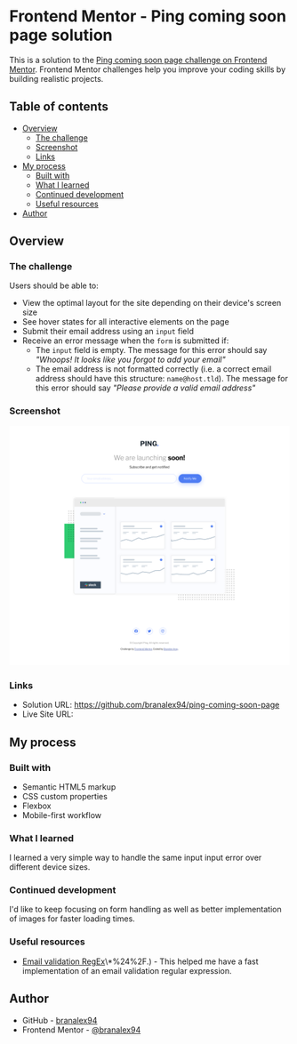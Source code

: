 # Frontend Mentor - Ping coming soon page solution

This is a solution to the [Ping coming soon page challenge on Frontend Mentor](https://www.frontendmentor.io/challenges/ping-single-column-coming-soon-page-5cadd051fec04111f7b848da). Frontend Mentor challenges help you improve your coding skills by building realistic projects.

## Table of contents

- [Overview](#overview)
  - [The challenge](#the-challenge)
  - [Screenshot](#screenshot)
  - [Links](#links)
- [My process](#my-process)
  - [Built with](#built-with)
  - [What I learned](#what-i-learned)
  - [Continued development](#continued-development)
  - [Useful resources](#useful-resources)
- [Author](#author)

## Overview

### The challenge

Users should be able to:

- View the optimal layout for the site depending on their device's screen size
- See hover states for all interactive elements on the page
- Submit their email address using an `input` field
- Receive an error message when the `form` is submitted if:
  - The `input` field is empty. The message for this error should say _"Whoops! It looks like you forgot to add your email"_
  - The email address is not formatted correctly (i.e. a correct email address should have this structure: `name@host.tld`). The message for this error should say _"Please provide a valid email address"_

### Screenshot

![](./ping-coming-soon-finished-challenge.png)

### Links

- Solution URL: https://github.com/branalex94/ping-coming-soon-page
- Live Site URL:

## My process

### Built with

- Semantic HTML5 markup
- CSS custom properties
- Flexbox
- Mobile-first workflow

### What I learned

I learned a very simple way to handle the same input input error over different device sizes.

### Continued development

I'd like to keep focusing on form handling as well as better implementation of images for faster loading times.

### Useful resources

- [Email validation RegEx](https://www.w3resource.com/javascript/form/email-validation.php#:~:text=To%20get%20a%20valid%20email,%5D%2B)\\\*%24%2F.) - This helped me have a fast implementation of an email validation regular expression.

## Author

- GitHub - [branalex94](https://www.github.com/branalex94)
- Frontend Mentor - [@branalex94](https://www.frontendmentor.io/profile/branalex94)
